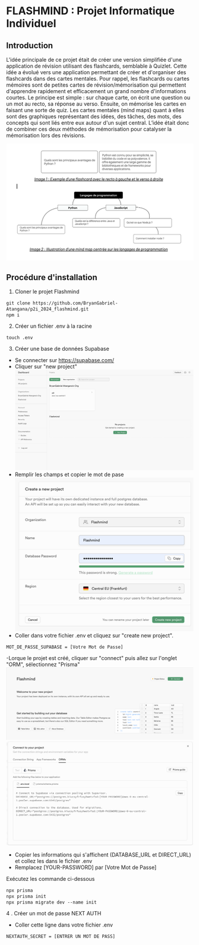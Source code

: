 # FLASHMIND : Projet Informatique Individuel

## Introduction

L'idée principale de ce projet était de créer une version simplifiée d'une application de révision utilisant des flashcards, semblable à Quizlet. Cette idée a évolué vers une application permettant de créer et d'organiser des flashcards dans des cartes mentales.
Pour rappel, les flashcards ou cartes mémoires sont de petites cartes de révision/mémorisation qui permettent d'apprendre rapidement et efficacement un grand nombre d'informations courtes. Le principe est simple : sur chaque carte, on écrit une question ou un mot au recto, sa réponse au verso. Ensuite, on mémorise les cartes en faisant une sorte de quiz. Les cartes mentales (mind maps) quant à elles sont des graphiques représentant des idées, des tâches, des mots, des concepts qui sont liés entre eux autour d'un sujet central.
L’idée était donc de combiner ces deux méthodes de mémorisation pour catalyser la mémorisation lors des révisions.

![alt text](image.png)

## Procédure d'installation

1. Cloner le projet Flashmind

```
git clone https://github.com/BryanGabriel-Atangana/p2i_2024_flashmind.git
npm i
```

2. Créer un fichier .env à la racine

```
touch .env
```

3. Créer une base de données Supabase

- Se connecter sur https://supabase.com/
- Cliquer sur "new project"
  ![alt text](image-1.png)
- Remplir les champs et copier le mot de pase
  ![alt text](image-2.png)
- Coller dans votre fichier .env et cliquez sur "create new project".

```
MOT_DE_PASSE_SUPABASE = [Votre Mot de Passe]
```

-Lorque le projet est créé, cliquer sur "connect" puis allez sur l'onglet "ORM", sélectionnez "Prisma"
![alt text](image-3.png)
![alt text](image-4.png)

- Copier les informations qui s'affichent (DATABASE_URL et DIRECT_URL) et collez les dans le fichier .env
- Remplacez [YOUR-PASSWORD] par [Votre Mot de Passe]

Exécutez les commande ci-dessous

```
npx prisma
npx prisma init
npx prisma migrate dev --name init
```

4 . Créer un mot de passe NEXT AUTH

- Coller cette ligne dans votre fichier .env

```
NEXTAUTH_SECRET = [ENTRER UN MOT DE PASS]
```
